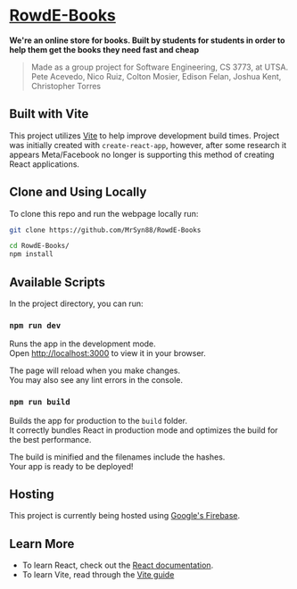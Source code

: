 # [RowdE-Books](https://rowde-books.web.app/)

**We're an online store for books. Built by students for students in order to help them get the books they need fast and cheap**

> Made as a group project for Software Engineering, CS 3773, at UTSA.  
> Pete Acevedo, Nico Ruiz, Colton Mosier, Edison Felan, Joshua Kent, Christopher Torres

## Built with Vite
This project utilizes [Vite](https://vitejs.dev/) to help improve development build times. Project was initially created with `create-react-app`, however, after some research it appears Meta/Facebook no longer is supporting this method of creating React applications.

## Clone and Using Locally
To clone this repo and run the webpage locally run:
```bash
git clone https://github.com/MrSyn88/RowdE-Books
```
```bash
cd RowdE-Books/
npm install
```
## Available Scripts

In the project directory, you can run:

### `npm run dev`

Runs the app in the development mode.\
Open [http://localhost:3000](http://localhost:3000) to view it in your browser.

The page will reload when you make changes.\
You may also see any lint errors in the console.
### `npm run build`

Builds the app for production to the `build` folder.\
It correctly bundles React in production mode and optimizes the build for the best performance.

The build is minified and the filenames include the hashes.\
Your app is ready to be deployed!

## Hosting
This project is currently being hosted using [Google's Firebase](https://firebase.google.com/).


## Learn More
* To learn React, check out the [React documentation](https://react.dev/).
* To learn Vite, read through the [Vite guide](https://vitejs.dev/guide/)
